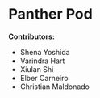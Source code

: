 # Panther Pod

**Contributors:**
- Shena Yoshida
- Varindra Hart
- Xiulan Shi
- Elber Carneiro
- Christian Maldonado
